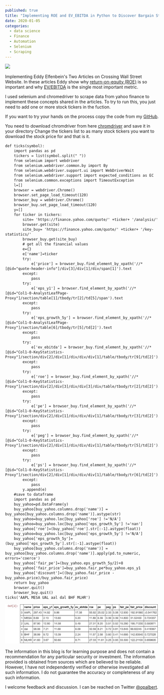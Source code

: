 ```yaml
---
published: true
title: "Implementing ROE and EV_EBITDA in Python to Discover Bargain Stocks"
date: 2020-01-05
categories:
  - data science
  - Finance
  - Automation
  - Selenium
  - Scraping
---
```

![](https://images.unsplash.com/photo-1559589689-577aabd1db4f?ixlib=rb-1.2.1&ixid=eyJhcHBfaWQiOjEyMDd9&auto=format&fit=crop&w=500&q=60)

Implementing Eddy Elfenbein's Two Articles on Crossing Wall Street Website. In these articles Eddy show why [return-on-equity (ROE)](http://www.crossingwallstreet.com/archives/2012/09/why-return-on-equity-is-so-important.html) is so important and why [EV/EBITDA](http://www.crossingwallstreet.com/archives/2014/02/the-single-best-metric-evebitda.html) is the single most important metric.

I used selenium and chromedriver to scrape data from yahoo finance to implement these concepts shared in the articles. To try to run this, you just need to add one or more stock tickers in the fuction.


<!--more-->

If you want to try your hands on the process copy the code from my [GitHub](https://github.com/opokualbert/Implementing-ROE-and-EV_EBITDA-to-Discover-Bargain-Stocks).

You need to download chromdriver from here [chromdriver](https://chromedriver.chromium.org/downloads) and save it in your directory Change the tickers list to as many stock tickers you want to download the stock price for and that is it.

```
def ticks(symbol):
    import pandas as pd
    tickers = list(symbol.split(" ")) 
    from selenium import webdriver
    from selenium.webdriver.common.by import By
    from selenium.webdriver.support.ui import WebDriverWait
    from selenium.webdriver.support import expected_conditions as EC
    from selenium.common.exceptions import TimeoutException
    l=[]
    browser = webdriver.Chrome()
    browser.set_page_load_timeout(120)
    browser_buy = webdriver.Chrome()
    browser_buy.set_page_load_timeout(120)
    y=[]
    for ticker in tickers:
        site= 'https://finance.yahoo.com/quote/' +ticker+ '/analysis/'
        browser.get(site)
        site_buy= 'https://finance.yahoo.com/quote/' +ticker+ '/key-statistics/'
        browser_buy.get(site_buy)
        # get all the financial values
        e={}
        e['name']=ticker
        try:
            e['price'] = browser_buy.find_element_by_xpath('//*[@id="quote-header-info"]/div[3]/div[1]/div/span[1]').text
        except:
            pass
        try:
            e['eps_y1'] = browser.find_element_by_xpath('//*[@id="Col1-0-AnalystLeafPage-Proxy"]/section/table[1]/tbody/tr[2]/td[5]/span').text
        except:
            pass
        try:
            e['eps_growth_5y'] = browser.find_element_by_xpath('//*[@id="Col1-0-AnalystLeafPage-Proxy"]/section/table[6]/tbody/tr[5]/td[2]').text
        except:
            pass
        try:
            e['ev_ebitda'] = browser_buy.find_element_by_xpath('//*[@id="Col1-0-KeyStatistics-Proxy"]/section/div[2]/div[1]/div/div/div[1]/table/tbody/tr[9]/td[2]').text
        except:
            pass
        try:
            e['roe'] = browser_buy.find_element_by_xpath('//*[@id="Col1-0-KeyStatistics-Proxy"]/section/div[2]/div[3]/div/div[3]/div/table/tbody/tr[2]/td[2]').text
        except:
            pass
        try:
            e['pe'] = browser_buy.find_element_by_xpath('//*[@id="Col1-0-KeyStatistics-Proxy"]/section/div[2]/div[1]/div/div/div[1]/table/tbody/tr[3]/td[2]').text
        except:
            pass
        try:
            e['peg'] = browser_buy.find_element_by_xpath('//*[@id="Col1-0-KeyStatistics-Proxy"]/section/div[2]/div[1]/div/div/div[1]/table/tbody/tr[5]/td[2]').text
        except:
            pass
        try:
            e['ps'] = browser_buy.find_element_by_xpath('//*[@id="Col1-0-KeyStatistics-Proxy"]/section/div[2]/div[1]/div/div/div[1]/table/tbody/tr[6]/td[2]').text
        except:
            pass
        y.append(e)
    #save to dataframe
    import pandas as pd
    buy_yahoo=pd.DataFrame(y)
    buy_yahoo[buy_yahoo.columns.drop('name')] = buy_yahoo[buy_yahoo.columns.drop('name')].astype(str)
    buy_yahoo=buy_yahoo.loc[buy_yahoo['roe'] !='N/A']
    buy_yahoo=buy_yahoo.loc[buy_yahoo['eps_growth_5y'] !='nan']
    buy_yahoo['roe']=(buy_yahoo['roe'].str[:-1].astype(float))
    buy_yahoo=buy_yahoo.loc[buy_yahoo['eps_growth_5y'] !='N/A']
    buy_yahoo['eps_growth_5y']=(buy_yahoo['eps_growth_5y'].str[:-1].astype(float))
    buy_yahoo[buy_yahoo.columns.drop('name')] = buy_yahoo[buy_yahoo.columns.drop('name')].apply(pd.to_numeric, errors='coerce')
    buy_yahoo['fair_pe']=(buy_yahoo.eps_growth_5y/2)+8
    buy_yahoo['fair_price']=buy_yahoo.fair_pe*buy_yahoo.eps_y1
    buy_yahoo['discount']=((buy_yahoo.fair_price - buy_yahoo.price)/buy_yahoo.fair_price)
    return buy_yahoo
    browser.quit()
    browser_buy.quit()
ticks('AAPL MESA UAL aal dal BHF MLHR') 
```
![](https://github.com/opokualbert/Implementing-ROE-and-EV_EBITDA-to-Discover-Bargain-Stocks/blob/master/discount%20stocks.JPG?raw=true)


The information in this blog is for learning purpose and does not contain a recommendation for any particular security or investment. The information provided is obtained from sources which are believed to be reliable. However, I have not independently verified or otherwise investigated all such information. I do not guarantee the accuracy or completeness of any such information.


I welcome feedback and discussion. I can be reached on Twitter [@opalbert](https://twitter.com/opalbert).
